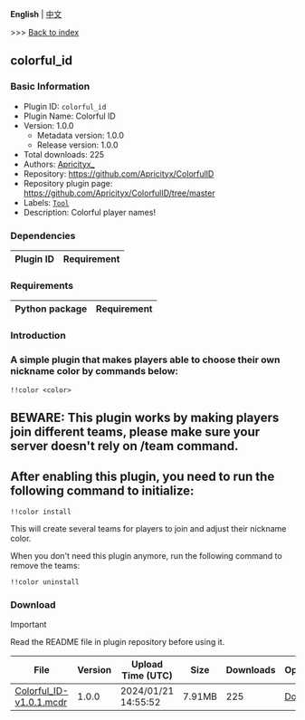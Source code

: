 **English** | [中文](readme-zh_cn.md)

\>\>\> [Back to index](/readme.md)

## colorful_id

### Basic Information

- Plugin ID: `colorful_id`
- Plugin Name: Colorful ID
- Version: 1.0.0
  - Metadata version: 1.0.0
  - Release version: 1.0.0
- Total downloads: 225
- Authors: [Apricityx_](https://github.com/Apricityx)
- Repository: https://github.com/Apricityx/ColorfulID
- Repository plugin page: https://github.com/Apricityx/ColorfulID/tree/master
- Labels: [`Tool`](/labels/tool/readme.md)
- Description: Colorful player names!

### Dependencies

| Plugin ID | Requirement |
| --- | --- |

### Requirements

| Python package | Requirement |
| --- | --- |

### Introduction

### A simple plugin that makes players able to choose their own nickname color by commands below:

```
!!color <color>
```

## BEWARE: This plugin works by making players join different teams, please make sure your server doesn't rely on /team command.

## After enabling this plugin, you need to run the following command to initialize:
```
!!color install
```

This will create several teams for players to join and adjust their nickname color.

When you don't need this plugin anymore, run the following command to remove the teams:

```
!!color uninstall
```

### Download

> [!IMPORTANT]
> Read the README file in plugin repository before using it.

| File | Version | Upload Time (UTC) | Size | Downloads | Operations |
| --- | --- | --- | --- | --- | --- |
| [Colorful_ID-v1.0.1.mcdr](https://github.com/Apricityx/ColorfulID/releases/tag/1.0.0) | 1.0.0 | 2024/01/21 14:55:52 | 7.91MB | 225 | [Download](https://github.com/Apricityx/ColorfulID/releases/download/1.0.0/Colorful_ID-v1.0.1.mcdr) |

